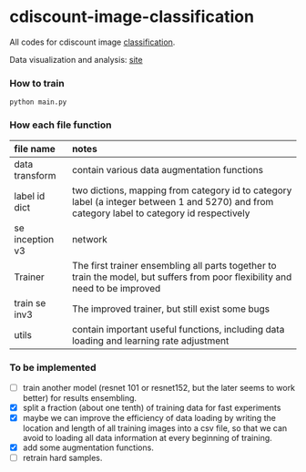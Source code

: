 # cdiscount-image-classification
All codes for cdiscount image [classification](https://www.kaggle.com/c/cdiscount-image-classification-challenge).

Data visualization and analysis: [site](https://www.kaggle.com/vfdev5/data-visualization-and-analysis)

### How to train
```
python main.py
```

### How each file function
| file name       | notes                                    |
| :-------------- | :--------------------------------------- |
| data transform  | contain various data augmentation functions |
| label id dict   | two dictions, mapping from category id to category label (a integer between 1 and 5270) and from category label to category id respectively |
| se inception v3 | network                                  |
| Trainer         | The first trainer ensembling all parts together to train the model, but suffers from poor flexibility and need to be improved |
| train se inv3   | The improved trainer, but still exist some bugs |
| utils           | contain important useful functions, including data loading and learning rate adjustment |


### To be implemented
- [ ] train another model  (resnet 101 or resnet152, but the later seems to work better)  for results ensembling.
- [x] split a fraction (about one tenth) of training data for fast experiments
- [x] maybe we can improve the efficiency of data loading by writing the location and length of all training images into a csv file, so that we can avoid to loading all data information at every beginning of training. 
- [x] add some augmentation functions.
- [ ] retrain hard samples.